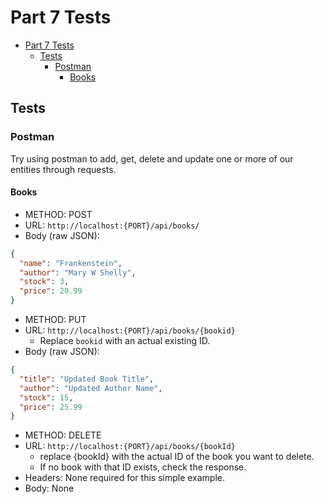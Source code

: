# Part 7 Tests

<!--toc:start-->

- [Part 7 Tests](#part-7-tests)
  - [Tests](#tests)
    - [Postman](#postman)
      - [Books](#books)

<!--toc:end-->

## Tests

### Postman

Try using postman to add, get, delete and update one or more of our entities
through requests.

#### Books

- METHOD: POST
- URL: `http://localhost:{PORT}/api/books/`
- Body (raw JSON):

```json
{
  "name": "Frankenstein",
  "author": "Mary W Shelly",
  "stock": 3,
  "price": 29.99
}
```

- METHOD: PUT
- URL: `http://localhost:{PORT}/api/books/{bookid}`
  - Replace `bookid` with an actual existing ID.
- Body (raw JSON):

```json
{
  "title": "Updated Book Title",
  "author": "Updated Author Name",
  "stock": 15,
  "price": 25.99
}
```

- METHOD: DELETE
- URL: `http://localhost:{PORT}/api/books/{bookId}`
  - replace {bookId} with the actual ID of the book you want to delete.
  - If no book with that ID exists, check the response.
- Headers: None required for this simple example.
- Body: None

